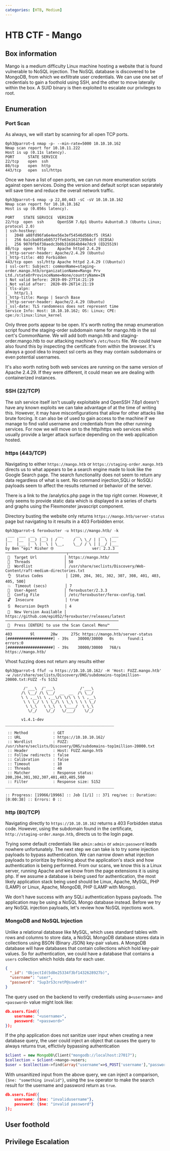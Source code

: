 ```yaml
---
categories: [HTB, Medium]
---
```

# HTB CTF - Mango

## Box information

Mango is a medium difficulty Linux machine hosting a website that is found vulnerable to NoSQL injection. 
The NoSQL database is discovered to be MongoDB, from which we exfiltrate user credentials. We can use one set of credentials to gain a foothold using SSH, and the other to move laterally within the box.
A SUID binary is then exploited to escalate our privileges to root. 

## Enumeration
### Port Scan

As always, we will start by scanning for all open TCP ports.

```console
0ph3@parrot~$ nmap -p- --min-rate=5000 10.10.10.162
Nmap scan report for 10.10.11.222
Host is up (0.11s latency).
PORT      STATE SERVICE
22/tcp    open  ssh
80/tcp    open  http
443/tcp   open  ssl/https
```
Once we have a list of open ports, we can run more enumeration scripts against open services.
Doing the version and default script scan separately will save time and reduce the overall network traffic.

```console
0ph3@parrot~$ nmap -p 22,80,443 -sC -sV 10.10.10.162
Nmap scan report for 10.10.10.162
Host is up (0.056s latency).

PORT    STATE SERVICE  VERSION
22/tcp  open  ssh      OpenSSH 7.6p1 Ubuntu 4ubuntu0.3 (Ubuntu Linux; protocol 2.0)
| ssh-hostkey: 
|   2048 a88fd96fa6e4ee56e3ef54546d560cf5 (RSA)
|   256 6a1cba891eb0572ffe63e1617289b4cf (ECDSA)
|_  256 9070fb6f38aedc3b0b316864b04e7dc9 (ED25519)
80/tcp  open  http     Apache httpd 2.4.29
|_http-server-header: Apache/2.4.29 (Ubuntu)
|_http-title: 403 Forbidden
443/tcp open  ssl/http Apache httpd 2.4.29 ((Ubuntu))
| ssl-cert: Subject: commonName=staging-order.mango.htb/organizationName=Mango Prv Ltd./stateOrProvinceName=None/countryName=IN
| Not valid before: 2019-09-27T14:21:19
|_Not valid after:  2020-09-26T14:21:19
| tls-alpn: 
|_  http/1.1
|_http-title: Mango | Search Base
|_http-server-header: Apache/2.4.29 (Ubuntu)
|_ssl-date: TLS randomness does not represent time
Service Info: Host: 10.10.10.162; OS: Linux; CPE: cpe:/o:linux:linux_kernel
```

Only three ports appear to be open. It's worth noting the nmap enumeration script found the staging-order subdomain name for mango.htb in the ssl cert's CommonName.
We will add both mango.htb and staging-order.mango.htb to our attacking machine's ```/etc/hosts``` file.
We could have also found this by inspecting the certificate from within the browser. It's always a good idea to inspect ssl certs as they may contain subdomains or even potential usernames.

<CERT IMAGE>

It's also worth noting both web services are running on the same version of Apache 2.4.29. If they were different, it could mean we are dealing with containerized instances.

### SSH (22/TCP)
The ssh service itself isn't usually exploitable and OpenSSH 7.6p1 doesn't have any known exploits we can take advantage of at the time of writing this.
However, it may have misconfigurations that allow for other attacks like brute forcing. It can also be of used to gain access to the machine if we manage
to find valid username and credentials from the other running services.
For now we will move on to the http/https web services which usually provide a larger attack surface depending on the web application hosted. 

### https (443/TCP)
Navigating to either ```https://mango.htb``` or ```https://staging-order.mango.htb``` directs us to what appears to be a search engine made to look like the Google Search page.
The search functionality does not seem to return any data regardless of what is sent. No command injection,SQLi or NoSQLi payloads seem to affect the results returned or behavior of the server.

<Mango Search Image>

There is a link to the /analytics.php page in the top right corner.
However, it only seems to provide static data which is displayed in a series of charts and graphs using the Flexmonster javascript component.

<Mango Image analytics>

Directory busting the website only returns ```https://mango.htb/server-status``` page but navigating to it results in a 403 Forbidden error.

```console
0ph3@parrot~$ feroxbuster -u https://mango.htb/ -k
 ___  ___  __   __     __      __         __   ___
|__  |__  |__) |__) | /  `    /  \ \_/ | |  \ |__
|    |___ |  \ |  \ | \__,    \__/ / \ | |__/ |___
by Ben "epi" Risher 🤓                 ver: 2.3.3
───────────────────────────┬──────────────────────
 🎯  Target Url            │ https://mango.htb/
 🚀  Threads               │ 50
 📖  Wordlist              │ /usr/share/seclists/Discovery/Web-Content/raft-medium-directories.txt
 👌  Status Codes          │ [200, 204, 301, 302, 307, 308, 401, 403, 405, 500]
 💥  Timeout (secs)        │ 7
 🦡  User-Agent            │ feroxbuster/2.3.3
 💉  Config File           │ /etc/feroxbuster/ferox-config.toml
 🔓  Insecure              │ true
 🔃  Recursion Depth       │ 4
 🎉  New Version Available │ https://github.com/epi052/feroxbuster/releases/latest
───────────────────────────┴──────────────────────
 🏁  Press [ENTER] to use the Scan Cancel Menu™
──────────────────────────────────────────────────
403        9l       28w      275c https://mango.htb/server-status
[####################] - 39s    30000/30000   0s      found:1       errors:0      
[####################] - 39s    30000/30000   768/s   https://mango.htb/

```

Vhost fuzzing does not return any results either
```console
0ph3@parrot~$ ffuf -u https://10.10.10.162/ -H 'Host: FUZZ.mango.htb' -w /usr/share/seclists/Discovery/DNS/subdomains-top1million-20000.txt:FUZZ -fs 5152

        /'___\  /'___\           /'___\       
       /\ \__/ /\ \__/  __  __  /\ \__/       
       \ \ ,__\\ \ ,__\/\ \/\ \ \ \ ,__\      
        \ \ \_/ \ \ \_/\ \ \_\ \ \ \ \_/      
         \ \_\   \ \_\  \ \____/  \ \_\       
          \/_/    \/_/   \/___/    \/_/       

       v1.4.1-dev
________________________________________________

 :: Method           : GET
 :: URL              : https://10.10.10.162/
 :: Wordlist         : FUZZ: /usr/share/seclists/Discovery/DNS/subdomains-top1million-20000.txt
 :: Header           : Host: FUZZ.mango.htb
 :: Follow redirects : false
 :: Calibration      : false
 :: Timeout          : 10
 :: Threads          : 40
 :: Matcher          : Response status: 200,204,301,302,307,401,403,405,500
 :: Filter           : Response size: 5152
________________________________________________

:: Progress: [19966/19966] :: Job [1/1] :: 371 req/sec :: Duration: [0:00:38] :: Errors: 0 ::

```

### http (80/TCP)
Navigating directly to ```https://10.10.10.162``` returns a 403 Forbidden status code.
However, using the subdomain found in the certificate, ```http://staging-order.mango.htb```,  directs us to the login page.

<Mango login image>

Trying some default credentials like ```admin:admin``` or ```admin:password``` leads nowhere unfortunately.
The next step we can take is to try some injection payloads to bypass authentication.
We can narrow down what injection payloads to prioritize by thinking about the application's stack and how authentication is being performed.
From our scans, we know this is a Linux server, running Apache and we know from the page extensions it is using php. 
If we assume a database is being used for authentication, the most likely application stack being used should be Linux, Apache, MySQL, PHP (LAMP) or Linux, Apache, MongoDB, PHP (LAMP with Mongo).

We don't have success with any SQLi authentication bypass payloads. 
The application may be using a NoSQL Mongo database instead. Before we try any NoSQL injection payloads, let's review how NoSQL injections work.

### MongoDB and NoSQL Injection
Unlike a relational database like MySQL, which uses standard tables with rows and columns to store data, a NoSQL MongoDB database stores data in collections using BSON (Binary JSON) key-pair values.
A MongoDB database will have databases that contain collections which hold key-pair values. So for authentication, we could have a database that contains a ```users``` collection which holds data for each user.

```json
{
  "_id": "ObjectId(5d8e25334f3bf1432628927b)",
  "username": "user",
  "password": "Sup3rS3cretP@ssw0rd!"
}
```

The query used on the backend to verify credentials using a```<username>```  and ```<password>``` value might look like:
```json
db.users.find({
    username: "<username>",
    password: "<password>"
});
```

If the php application does not sanitize user input when creating a new database query, the user could inject an object that causes the query to always returns true, effictivly bypassing authentication
```php
$client = new MongoDB\Client("mongodb://localhost:27017");
$collection = $client->mango->users;
$user = $collection->find(array("username"=>$_POST['username'],"password"=>$_POST['password']));
```

With unsanitized input from the above query, we can inject a comparison, ```{$ne: "something invalid"}```, using the ```$ne``` operator to make the search result for the username and password return as ```true```.
```json
db.users.find({
    username: {$ne: "invalidusername"},
    password: {$ne: "invalid password"}
});
```
 


## User foothold 


## Privilege Escalation
